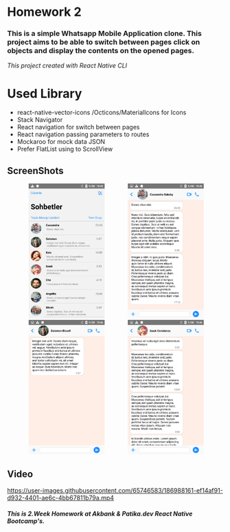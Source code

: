 # Homework 2
### This is a simple Whatsapp Mobile Application clone. This project aims to be able to switch between pages click on objects and display the contents on the opened pages.

*This project created with React Native CLI*

# Used Library
* react-native-vector-icons /Octicons/MaterialIcons for Icons
* Stack Navigator
* React navigation for switch between pages
* React navigation passing parameters to routes
* Mockaroo for mock data JSON
* Prefer FlatList using to ScrollView  

## ScreenShots

<img width="35%" hspace="10%" src="./Screenshots/1.png"/>     <img width="35%" src="./Screenshots/2.png"/>
<img width="35%" hspace="10%" src="./Screenshots/3.png"/>     <img width="35%" src="./Screenshots/4.png"/>

## Video
https://user-images.githubusercontent.com/65746583/186988161-ef14af91-d932-4401-ae6c-4bb67811b79a.mp4



##### This is 2.Week Homework at Akbank & Patika.dev React Native Bootcamp's.
